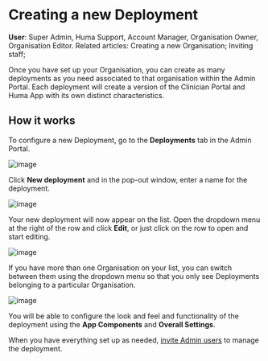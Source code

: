 # Creating a new Deployment
**User**: Super Admin, Huma Support, Account Manager, Organisation Owner, Organisation Editor.
Related articles: Creating a new Organisation; Inviting staff; 

Once you have set up your Organisation, you can create as many deployments as you need associated to that organisation within the Admin Portal. Each deployment will create a version of the Clinician Portal and Huma App with its own distinct characteristics. 
## How it works​
To configure a new Deployment, go to the **Deployments** tab in the Admin Portal.

![image](https://user-images.githubusercontent.com/110832367/183862651-5a080284-0b92-45b5-b54c-186c2408fd78.png)

Click **New deployment** and in the pop-out window, enter a name for the deployment.

![image](https://user-images.githubusercontent.com/110832367/183862536-d5ccc7d5-38fb-4e98-a176-291f60cffcec.png)

Your new deployment will now appear on the list. Open the dropdown menu at the right of the row and click **Edit**, or just click on the row to open and start editing.

![image](https://user-images.githubusercontent.com/110832367/183862446-027caf69-d0f4-4b14-9367-c2f5ec3908e2.png)

If you have more than one Organisation on your list, you can switch between them using the dropdown menu so that you only see Deployments belonging to a particular Organisation.

![image](https://user-images.githubusercontent.com/110832367/183862761-c619ce8a-03d9-4144-8956-e999c9d44b09.png)
 
You will be able to configure the look and feel and functionality of the deployment using the **App Components** and **Overall Settings**.

When you have everything set up as needed, [invite Admin users]() to manage the deployment.

